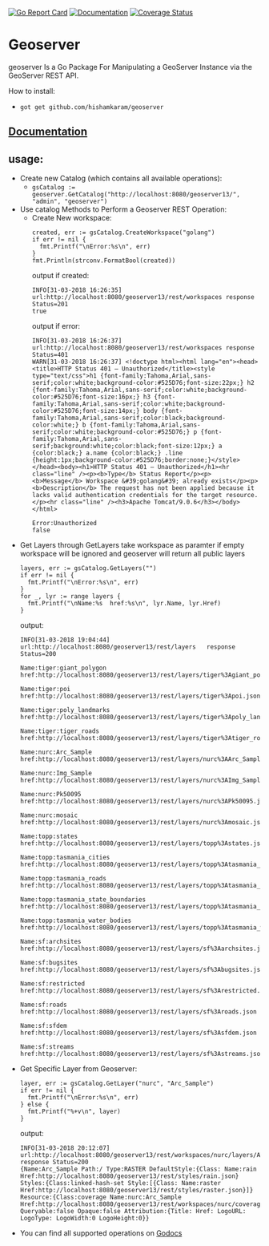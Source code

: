 [![Go Report Card](https://goreportcard.com/badge/github.com/hishamkaram/geoserver)](https://goreportcard.com/report/github.com/hishamkaram/geoserver)
[![Documentation](https://godoc.org/github.com/hishamkaram/geoserver?status.svg)](https://godoc.org/github.com/hishamkaram/geoserver?)
[![Coverage Status](https://coveralls.io/repos/github/hishamkaram/geoserver/badge.svg?branch=master)](https://coveralls.io/github/hishamkaram/geoserver?branch=master)
# Geoserver
geoserver Is a Go Package For Manipulating a GeoServer Instance via the GeoServer REST API.

How to install:
- `got get github.com/hishamkaram/geoserver`

## [Documentation](https://godoc.org/github.com/hishamkaram/geoserver)

## usage:
  - Create new Catalog (which contains all available operations):
      - `gsCatalog := geoserver.GetCatalog("http://localhost:8080/geoserver13/", "admin", "geoserver")`
  - Use catalog Methods to Perform a Geoserver REST Operation:
      - Create New workspace:
        ```
        created, err := gsCatalog.CreateWorkspace("golang")
        if err != nil {
          fmt.Printf("\nError:%s\n", err)
        }
        fmt.Println(strconv.FormatBool(created))
        ```
        output if created:
        ```
        INFO[31-03-2018 16:26:35] url:http://localhost:8080/geoserver13/rest/workspaces	response Status=201  
        true
        ```
        output if error:
        ```
        INFO[31-03-2018 16:26:37] url:http://localhost:8080/geoserver13/rest/workspaces	response Status=401  
        WARN[31-03-2018 16:26:37] <!doctype html><html lang="en"><head><title>HTTP Status 401 – Unauthorized</title><style type="text/css">h1 {font-family:Tahoma,Arial,sans-serif;color:white;background-color:#525D76;font-size:22px;} h2 {font-family:Tahoma,Arial,sans-serif;color:white;background-color:#525D76;font-size:16px;} h3 {font-family:Tahoma,Arial,sans-serif;color:white;background-color:#525D76;font-size:14px;} body {font-family:Tahoma,Arial,sans-serif;color:black;background-color:white;} b {font-family:Tahoma,Arial,sans-serif;color:white;background-color:#525D76;} p {font-family:Tahoma,Arial,sans-serif;background:white;color:black;font-size:12px;} a {color:black;} a.name {color:black;} .line {height:1px;background-color:#525D76;border:none;}</style></head><body><h1>HTTP Status 401 – Unauthorized</h1><hr class="line" /><p><b>Type</b> Status Report</p><p><b>Message</b> Workspace &#39;golang&#39; already exists</p><p><b>Description</b> The request has not been applied because it lacks valid authentication credentials for the target resource.</p><hr class="line" /><h3>Apache Tomcat/9.0.6</h3></body></html> 

        Error:Unauthorized
        false
        ```
  - Get Layers through GetLayers take workspace as paramter if empty workspace will be ignored and geoserver will return all public layers
      ```
      layers, err := gsCatalog.GetLayers("")
      if err != nil {
        fmt.Printf("\nError:%s\n", err)
      }
      for _, lyr := range layers {
        fmt.Printf("\nName:%s  href:%s\n", lyr.Name, lyr.Href)
      }
      ```
      output:
      ```
      INFO[31-03-2018 19:04:44] url:http://localhost:8080/geoserver13/rest/layers	response Status=200  

      Name:tiger:giant_polygon  href:http://localhost:8080/geoserver13/rest/layers/tiger%3Agiant_polygon.json

      Name:tiger:poi  href:http://localhost:8080/geoserver13/rest/layers/tiger%3Apoi.json

      Name:tiger:poly_landmarks  href:http://localhost:8080/geoserver13/rest/layers/tiger%3Apoly_landmarks.json

      Name:tiger:tiger_roads  href:http://localhost:8080/geoserver13/rest/layers/tiger%3Atiger_roads.json

      Name:nurc:Arc_Sample  href:http://localhost:8080/geoserver13/rest/layers/nurc%3AArc_Sample.json

      Name:nurc:Img_Sample  href:http://localhost:8080/geoserver13/rest/layers/nurc%3AImg_Sample.json

      Name:nurc:Pk50095  href:http://localhost:8080/geoserver13/rest/layers/nurc%3APk50095.json

      Name:nurc:mosaic  href:http://localhost:8080/geoserver13/rest/layers/nurc%3Amosaic.json

      Name:topp:states  href:http://localhost:8080/geoserver13/rest/layers/topp%3Astates.json

      Name:topp:tasmania_cities  href:http://localhost:8080/geoserver13/rest/layers/topp%3Atasmania_cities.json

      Name:topp:tasmania_roads  href:http://localhost:8080/geoserver13/rest/layers/topp%3Atasmania_roads.json

      Name:topp:tasmania_state_boundaries  href:http://localhost:8080/geoserver13/rest/layers/topp%3Atasmania_state_boundaries.json

      Name:topp:tasmania_water_bodies  href:http://localhost:8080/geoserver13/rest/layers/topp%3Atasmania_water_bodies.json

      Name:sf:archsites  href:http://localhost:8080/geoserver13/rest/layers/sf%3Aarchsites.json

      Name:sf:bugsites  href:http://localhost:8080/geoserver13/rest/layers/sf%3Abugsites.json

      Name:sf:restricted  href:http://localhost:8080/geoserver13/rest/layers/sf%3Arestricted.json

      Name:sf:roads  href:http://localhost:8080/geoserver13/rest/layers/sf%3Aroads.json

      Name:sf:sfdem  href:http://localhost:8080/geoserver13/rest/layers/sf%3Asfdem.json

      Name:sf:streams  href:http://localhost:8080/geoserver13/rest/layers/sf%3Astreams.json
      ```
  - Get Specific Layer from Geoserver:
      ```
      layer, err := gsCatalog.GetLayer("nurc", "Arc_Sample")
      if err != nil {
        fmt.Printf("\nError:%s\n", err)
      } else {
        fmt.Printf("%+v\n", layer)
      }
       ```
       output:
       ```
      INFO[31-03-2018 20:12:07] url:http://localhost:8080/geoserver13/rest/workspaces/nurc/layers/Arc_Sample	response Status=200  
      {Name:Arc_Sample Path:/ Type:RASTER DefaultStyle:{Class: Name:rain Href:http://localhost:8080/geoserver13/rest/styles/rain.json} Styles:{Class:linked-hash-set Style:[{Class: Name:raster Href:http://localhost:8080/geoserver13/rest/styles/raster.json}]} Resource:{Class:coverage Name:nurc:Arc_Sample Href:http://localhost:8080/geoserver13/rest/workspaces/nurc/coveragestores/arcGridSample/coverages/Arc_Sample.json} Queryable:false Opaque:false Attribution:{Title: Href: LogoURL: LogoType: LogoWidth:0 LogoHeight:0}}
       ```
  - You can find all supported operations on [Godocs](https://godoc.org/github.com/hishamkaram/geoserver)